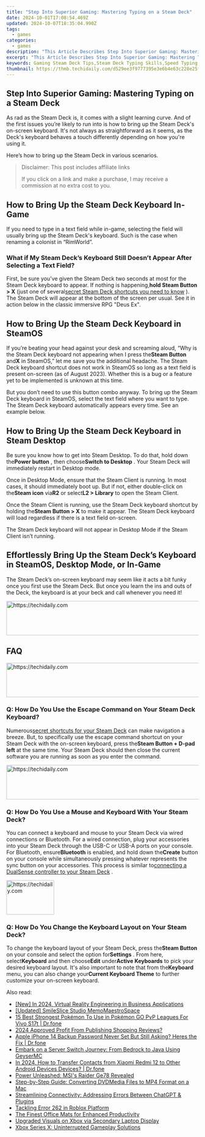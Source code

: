 ```yaml
---
title: "Step Into Superior Gaming: Mastering Typing on a Steam Deck"
date: 2024-10-01T17:08:54.469Z
updated: 2024-10-07T18:35:04.990Z
tags:
  - games
categories:
  - games
description: "This Article Describes Step Into Superior Gaming: Mastering Typing on a Steam Deck"
excerpt: "This Article Describes Step Into Superior Gaming: Mastering Typing on a Steam Deck"
keywords: Gaming Steam Deck Tips,Steam Deck Typing Skills,Speed Typing Steam Devices,Steam Deck Gaming Mastery,Enhancing Typing on Steam,Steam Console Gameplay,Improve Steam Games Typing
thumbnail: https://thmb.techidaily.com/d529ee3f9777395e3e6b4e63c228e25fbb4330a46358a8f92c3ef7608136a4ab.jpg
---
```


## Step Into Superior Gaming: Mastering Typing on a Steam Deck

 As rad as the Steam Deck is, it comes with a slight learning curve. And of the first issues you’re likely to run into is how to bring up the Steam Deck's on-screen keyboard. It's not always as straightforward as it seems, as the Deck's keyboard behaves a touch differently depending on how you're using it.

Here’s how to bring up the Steam Deck in various scenarios.

>  Disclaimer: This post includes affiliate links
>
>  If you click on a link and make a purchase, I may receive a commission at no extra cost to you.
>

## How to Bring Up the Steam Deck Keyboard In-Game

 If you need to type in a text field while in-game, selecting the field will usually bring up the Steam Deck's keyboard. Such is the case when renaming a colonist in “RimWorld”.

### What if My Steam Deck’s Keyboard Still Doesn’t Appear After Selecting a Text Field?

 First, be sure you’ve given the Steam Deck two seconds at most for the Steam Deck keyboard to appear. If nothing is happening,**hold Steam Button > X** (just one of several[secret Steam Deck shortcuts you need to know](https://www.makeuseof.com/steam-deck-shortcuts/) ). The Steam Deck will appear at the bottom of the screen per usual. See it in action below in the classic immersive RPG "Deus Ex".

## How to Bring Up the Steam Deck Keyboard in SteamOS

 If you’re beating your head against your desk and screaming aloud, “Why is the Steam Deck keyboard not appearing when I press the**Steam Button** and**X** in SteamOS,” let me save you the additional headache. The Steam Deck keyboard shortcut does not work in SteamOS so long as a text field is present on-screen (as of August 2023). Whether this is a bug or a feature yet to be implemented is unknown at this time.

 But you don’t need to use this button combo anyway. To bring up the Steam Deck keyboard in SteamOS, select the text field where you want to type. The Steam Deck keyboard automatically appears every time. See an example below.

## How to Bring Up the Steam Deck Keyboard in Steam Desktop

 Be sure you know how to get into Steam Desktop. To do that, hold down the**Power button** , then choose**Switch to Desktop** . Your Steam Deck will immediately restart in Desktop mode.

 Once in Desktop Mode, ensure that the Steam Client is running. In most cases, it should immediately boot up. But if not, either double-click on the**Steam icon** via**R2** or select**L2 > Library** to open the Steam Client.

 Once the Steam Client is running, use the Steam Deck keyboard shortcut by holding the**Steam Button > X** to make it appear. The Steam Deck keyboard will load regardless if there is a text field on-screen.

 The Steam Deck keyboard will not appear in Desktop Mode if the Steam Client isn’t running.

## Effortlessly Bring Up the Steam Deck’s Keyboard in SteamOS, Desktop Mode, or In-Game

 The Steam Deck’s on-screen keyboard may seem like it acts a bit funky once you first use the Steam Deck. But once you learn the ins and outs of the Deck, the keyboard is at your beck and call whenever you need it!

<!-- affiliate ads begin -->
<a href="https://ephamedtechinc.pxf.io/c/5597632/2136626/26400" target="_top" id="2136626">
  <img src="//a.impactradius-go.com/display-ad/26400-2136626" border="0" alt="https://techidaily.com" width="728" height="90"/>
</a>
<img height="0" width="0" src="https://ephamedtechinc.pxf.io/i/5597632/2136626/26400" style="position:absolute;visibility:hidden;" border="0" />
<!-- affiliate ads end -->

## FAQ

<!-- affiliate ads begin -->
<a href="https://aligracehair.sjv.io/c/5597632/1880931/19272" target="_top" id="1880931">
  <img src="//a.impactradius-go.com/display-ad/19272-1880931" border="0" alt="https://techidaily.com" width="728" height="90"/>
</a>
<img height="0" width="0" src="https://aligracehair.sjv.io/i/5597632/1880931/19272" style="position:absolute;visibility:hidden;" border="0" />
<!-- affiliate ads end -->

### Q: How Do You Use the Escape Command on Your Steam Deck Keyboard?

 Numerous[secret shortcuts for your Steam Deck](https://www.makeuseof.com/steam-deck-shortcuts/) can make navigation a breeze. But, to specifically use the escape command shortcut on your Steam Deck with the on-screen keyboard, press the**Steam Button + D-pad left** at the same time. Your Steam Deck should then close the current software you are running as soon as you enter the command.

<!-- affiliate ads begin -->
<a href="https://imp.i357552.net/c/5597632/857869/11832" target="_top" id="857869">
  <img src="//a.impactradius-go.com/display-ad/11832-857869" border="0" alt="https://techidaily.com" width="728" height="90"/>
</a>
<img height="0" width="0" src="https://imp.i357552.net/i/5597632/857869/11832" style="position:absolute;visibility:hidden;" border="0" />
<!-- affiliate ads end -->

### Q: How Do You Use a Mouse and Keyboard With Your Steam Deck?

 You can connect a keyboard and mouse to your Steam Deck via wired connections or Bluetooth. For a wired connection, plug your accessories into your Steam Deck through the USB-C or USB-A ports on your console. For Bluetooth, ensure**Bluetooth** is enabled, and hold down the**Create** button on your console while simultaneously pressing whatever represents the sync button on your accessories. This process is similar to[connecting a DualSense controller to your Steam Deck](https://www.makeuseof.com/how-to-connect-ps5-controller-to-steam-deck/) .

<!-- affiliate ads begin -->
<a href="https://aligracehair.sjv.io/c/5597632/2135409/19272" target="_top" id="2135409">
  <img src="//a.impactradius-go.com/display-ad/19272-2135409" border="0" alt="https://techidaily.com" width="125" height="90"/>
</a>
<img height="0" width="0" src="https://aligracehair.sjv.io/i/5597632/2135409/19272" style="position:absolute;visibility:hidden;" border="0" />
<!-- affiliate ads end -->

### Q: How Do You Change the Keyboard Layout on Your Steam Deck?

 To change the keyboard layout of your Steam Deck, press the**Steam Button** on your console and select the option for**Settings** . From here, select**Keyboard** and then choose**Edit** under**Active Keyboards** to pick your desired keyboard layout. It's also important to note that from the**Keyboard** menu, you can also change your**Current Keyboard Theme** to further customize your on-screen keyboard.

<ins class="adsbygoogle"
     style="display:block"
     data-ad-format="autorelaxed"
     data-ad-client="ca-pub-7571918770474297"
     data-ad-slot="1223367746"></ins>

<ins class="adsbygoogle"
     style="display:block"
     data-ad-client="ca-pub-7571918770474297"
     data-ad-slot="8358498916"
     data-ad-format="auto"
     data-full-width-responsive="true"></ins>

<span class="atpl-alsoreadstyle">Also read:</span>
<div><ul>
<li><a href="https://fox-blue.techidaily.com/new-in-2024-virtual-reality-engineering-in-business-applications/"><u>[New] In 2024, Virtual Reality Engineering in Business Applications</u></a></li>
<li><a href="https://fox-links.techidaily.com/updated-smileslice-studio-memomaestrospace/"><u>[Updated] SmileSlice Studio MemoMaestroSpace</u></a></li>
<li><a href="https://android-pokemon-go.techidaily.com/15-best-strongest-pokemon-to-use-in-pokemon-go-pvp-leagues-for-vivo-s17t-drfone-by-drfone-virtual-android/"><u>15 Best Strongest Pokémon To Use in Pokémon GO PvP Leagues For Vivo S17t | Dr.fone</u></a></li>
<li><a href="https://extra-support.techidaily.com/2024-approved-profit-from-publishing-shopping-reviews/"><u>2024 Approved Profit From Publishing Shopping Reviews?</u></a></li>
<li><a href="https://iphone-unlock.techidaily.com/apple-iphone-14-backup-password-never-set-but-still-asking-heres-the-fix-drfone-by-drfone-ios/"><u>Apple iPhone 14 Backup Password Never Set But Still Asking? Heres the Fix | Dr.fone</u></a></li>
<li><a href="https://games-able.techidaily.com/embark-on-a-server-switch-journey-from-bedrock-to-java-using-geysermc/"><u>Embark on a Server Switch Journey: From Bedrock to Java Using GeyserMC</u></a></li>
<li><a href="https://android-transfer.techidaily.com/in-2024-how-to-transfer-contacts-from-xiaomi-redmi-12-to-other-android-devices-devices-drfone-by-drfone-transfer-from-android-transfer-from-android/"><u>In 2024, How to Transfer Contacts from Xiaomi Redmi 12 to Other Android Devices Devices? | Dr.fone</u></a></li>
<li><a href="https://games-able.techidaily.com/power-unleashed-msis-raider-ge78-revealed/"><u>Power Unleashed: MSI's Raider Ge78 Revealed</u></a></li>
<li><a href="https://techtrends.techidaily.com/step-by-step-guide-converting-dvdmedia-files-to-mp4-format-on-a-mac/"><u>Step-by-Step Guide: Converting DVDMedia Files to MP4 Format on a Mac</u></a></li>
<li><a href="https://tech-hub.techidaily.com/streamlining-connectivity-addressing-errors-between-chatgpt-and-plugins/"><u>Streamlining Connectivity: Addressing Errors Between ChatGPT & Plugins</u></a></li>
<li><a href="https://games-able.techidaily.com/tackling-error-262-in-roblox-platform/"><u>Tackling Error 262 in Roblox Platform</u></a></li>
<li><a href="https://games-able.techidaily.com/the-finest-office-mats-for-enhanced-productivity/"><u>The Finest Office Mats for Enhanced Productivity</u></a></li>
<li><a href="https://games-able.techidaily.com/upgraded-visuals-on-xbox-via-secondary-laptop-display/"><u>Upgraded Visuals on Xbox via Secondary Laptop Display</u></a></li>
<li><a href="https://games-able.techidaily.com/xbox-series-x-uninterrupted-gameplay-solutions/"><u>Xbox Series X: Uninterrupted Gameplay Solutions</u></a></li>
</ul></div>

